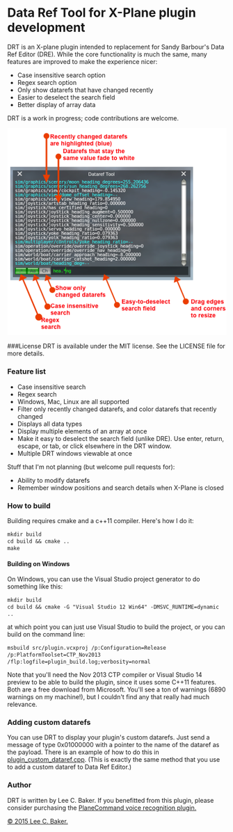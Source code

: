 # Data Ref Tool for X-Plane plugin development

DRT is an X-plane plugin intended to replacement for Sandy Barbour's Data Ref Editor (DRE). While the core functionality is much the same, many features are improved to make the experience nicer:

* Case insensitive search option
* Regex search option
* Only show datarefs that have changed recently
* Easier to deselect the search field
* Better display of array data

DRT is a work in progress; code contributions are welcome.

![Screenshot of data ref tool](doc/datareftool.png)

###License
DRT is available under the MIT license. See the LICENSE file for more details.

### Feature list

* Case insensitive search
* Regex search
* Windows, Mac, Linux are all supported
* Filter only recently changed datarefs, and color datarefs that recently changed
* Displays all data types
* Display multiple elements of an array at once
* Make it easy to deselect the search field (unlike DRE). Use enter, return, escape, or tab, or click elsewhere in the DRT window.
* Multiple DRT windows viewable at once

Stuff that I'm not planning (but welcome pull requests for):

* Ability to modify datarefs
* Remember window positions and search details when X-Plane is closed

### How to build
Building requires cmake and a c++11 compiler. Here's how I do it:

    mkdir build
    cd build && cmake ..
    make

#### Building on Windows
On Windows, you can use the Visual Studio project generator to do something like this:

    mkdir build
    cd build && cmake -G "Visual Studio 12 Win64" -DMSVC_RUNTIME=dynamic ..

at which point you can just use Visual Studio to build the project, or you can build on the command line:

    msbuild src/plugin.vcxproj /p:Configuration=Release /p:PlatformToolset=CTP_Nov2013 /flp:logfile=plugin_build.log;verbosity=normal

Note that you'll need the Nov 2013 CTP compiler or Visual Studio 14 preview to be able to build the plugin, since it uses some C++11 features. Both are a free download from Microsoft. You'll see a ton of warnings (6890 warnings on my machine!), but I couldn't find any that really had much relevance.

### Adding custom datarefs
You can use DRT to display your plugin's custom datarefs. Just send a message of type 0x01000000 with a pointer to the name of the dataref as the payload. There is an example of how to do this in [plugin_custom_dataref.cpp](plugin_custom_dataref.cpp). (This is exactly the same method that you use to add a custom dataref to Data Ref Editor.)

### Author
DRT is written by Lee C. Baker. If you benefitted from this plugin, please consider purchasing the <a href="https://planecommand.com">PlaneCommand voice recognition plugin.

&copy; 2015 Lee C. Baker.